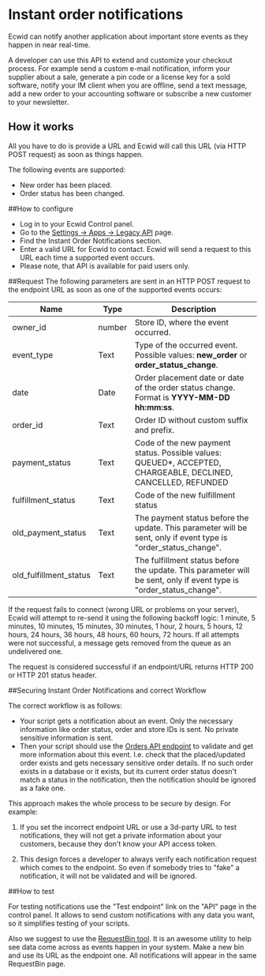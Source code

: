 # Instant order notifications
Ecwid can notify another application about important store events as they happen in near real-time.  

A developer can use this API to extend and customize your checkout process. For example send a custom e-mail notification, inform your supplier about a sale, generate a pin code or a license key for a sold software, notify your IM client when you are offline, send a text message, add a new order to your accounting software or subscribe a new customer to your newsletter.

## How it works

All you have to do is provide a URL and Ecwid will call this URL (via HTTP POST request) as soon as things happen.

The following events are supported:

* New order has been placed.
* Order status has been changed.

##How to configure

- Log in to your Ecwid Control panel.
- Go to the [Settings → Apps → Legacy API](https://my.ecwid.com/cp/CP.html#apps:view=legacy_api) page. 
- Find the Instant Order Notifications section.
- Enter a valid URL for Ecwid to contact. Ecwid will send a request to this URL each time a supported event occurs. 
- Please note, that API is available for paid users only. 

##Request
The following parameters are sent in an HTTP POST request to the endpoint URL as soon as one of the supported events occurs: 

Name | Type    | Description
---- | ------- | --------------
owner_id |  number | Store ID, where the event occurred.
event_type |  Text | Type of the occurred event. Possible values: **new_order** or **order_status_change**. 
date |  Date | Order placement date or date of the order status change. Format is **YYYY-MM-DD hh:mm:ss**. 
order_id |  Text | Order ID without custom suffix and prefix.  
payment_status |  Text | Code of the new payment status. Possible values: QUEUED*, ACCEPTED, CHARGEABLE, DECLINED, CANCELLED, REFUNDED
fulfillment_status |  Text | Code of the new fulfillment status
old_payment_status | Text | The payment status before the update. This parameter will be sent, only if event type is "order_status_change". 
old_fulfillment_status |  Text | The fulfillment status before the update. This parameter will be sent, only if event type is "order_status_change". 



If the request fails to connect (wrong URL or problems on your server), Ecwid will attempt to re-send it using the following backoff logic: 1 minute, 5 minutes, 10 minutes, 15 minutes, 30 minutes, 1 hour, 2 hours, 5 hours, 12 hours, 24 hours, 36 hours, 48 hours, 60 hours, 72 hours. If all attempts were not successful, a message gets removed from the queue as an undelivered one.

The request is considered successful if an endpoint/URL returns HTTP 200 or HTTP 201 status header. 


##Securing Instant Order Notifications and correct Workflow

The correct workflow is as follows: 

- Your script gets a notification about an event. Only the necessary information like order status, order and store IDs is sent. No private sensitive information is sent.
- Then your script should use the [Orders API endpoint](#orders) to validate and get more information about this event. I.e. check that the placed/updated order exists and gets necessary sensitive order details. If no such order exists in a database or it exists, but its current order status doesn't match a status in the notification, then the notification should be ignored as a fake one. 

This approach makes the whole process to be secure by design. For example:

1) If you set the incorrect endpoint URL or use a 3d-party URL to test notifications, they will not get a private information about your customers, because they don't know your API access token.

2) This design forces a developer to always verify each notification request which comes to the endpoint. So even if somebody tries to "fake" a notification, it will not be validated and will be ignored.

##How to test

For testing notifications use the "Test endpoint" link on the "API" page in the control panel. It allows to send custom notifications with any data you want, so it simplifies testing of your scripts.

Also we suggest to use the [RequestBin tool](http://requestb.in/). It is an awesome utility to help see data come across as events happen in your system. Make a new bin and use its URL as the endpoint one. All notifications will appear in the same RequestBin page.
